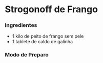 # Strogonoff de Frango

### Ingredientes

 - 1 kilo de peito de frango sem pele
 - 1 tablete de caldo de galinha

### Modo de Preparo

